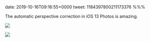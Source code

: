 date: 2019-10-16T09:16:55+0000
tweet: 1184397800211173376
%%%

The automatic perspective correction in iOS 13 Photos is amazing.

![](EG_Tf-WWwAYC5w9.jpg)

![](EG_TgcLW4AAcHM7.jpg)
